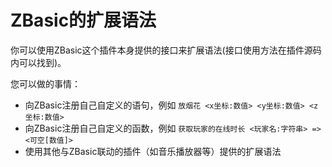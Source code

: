 # ZBasic的扩展语法

你可以使用ZBasic这个插件本身提供的接口来扩展语法(接口使用方法在插件源码内可以找到)。

您可以做的事情：
- 向ZBasic注册自己自定义的语句，例如 `放烟花 <x坐标:数值> <y坐标:数值> <z坐标:数值>`
- 向ZBasic注册自己自定义的函数，例如 `获取玩家的在线时长 <玩家名:字符串> => <可空[数值]>`
- 使用其他与ZBasic联动的插件（如音乐播放器等）提供的扩展语法